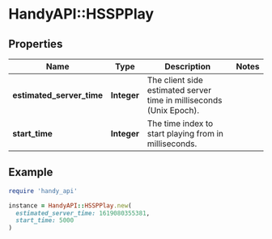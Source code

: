 # HandyAPI::HSSPPlay

## Properties

| Name | Type | Description | Notes |
| ---- | ---- | ----------- | ----- |
| **estimated_server_time** | **Integer** | The client side estimated server time in milliseconds (Unix Epoch). |  |
| **start_time** | **Integer** | The time index to start playing from in milliseconds. |  |

## Example

```ruby
require 'handy_api'

instance = HandyAPI::HSSPPlay.new(
  estimated_server_time: 1619080355381,
  start_time: 5000
)
```


